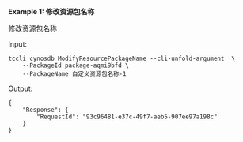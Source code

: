 **Example 1: 修改资源包名称**

修改资源包名称

Input: 

```
tccli cynosdb ModifyResourcePackageName --cli-unfold-argument  \
    --PackageId package-aqmi9bfd \
    --PackageName 自定义资源包名称-1
```

Output: 
```
{
    "Response": {
        "RequestId": "93c96481-e37c-49f7-aeb5-907ee97a198c"
    }
}
```

